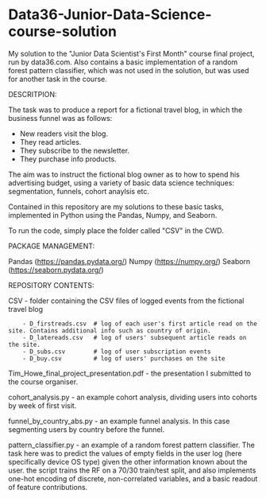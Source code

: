 # Data36-Junior-Data-Science-course-solution
My solution to the "Junior Data Scientist's First Month" course final project, run by data36.com. Also contains a basic implementation of a random forest pattern classifier, which was not used in the solution, but was used for another task in the course.


DESCRITPION:

The task was to produce a report for a fictional travel blog, in which the business funnel was as follows:

- New readers visit the blog.
- They read articles.
- They subscribe to the newsletter.
- They purchase info products.

The aim was to instruct the fictional blog owner as to how to spend his advertising budget, using a variety of basic data science techniques: segmentation, funnels, cohort anaylsis etc.


Contained in this repository are my solutions to these basic tasks, implemented in Python using the Pandas, Numpy, and Seaborn.

To run the code, simply place the folder called "CSV" in the CWD. 


PACKAGE MANAGEMENT:

Pandas (https://pandas.pydata.org/)
Numpy (https://numpy.org/)
Seaborn (https://seaborn.pydata.org/)

REPOSITORY CONTENTS:

CSV  -  folder containing the CSV files of logged events from the fictional travel blog

        - D_firstreads.csv  # log of each user's first article read on the site. Contains additional info such as country of origin.
        - D_latereads.csv   # log of users' subsequent article reads on the site.
        - D_subs.csv        # log of user subscription events
        - D_buy.csv         # log of users' purchases on the site

Tim_Howe_final_project_presentation.pdf  - the presentation I submitted to the course organiser.

cohort_analysis.py  - an example cohort analysis, dividing users into cohorts by week of first visit.

funnel_by_country_abs.py - an example funnel analysis. In this case segmenting users by country before the funnel.

pattern_classifier.py - an example of a random forest pattern classifier. The task here was to predict the values of empty fields in the user log (here specifically device OS type) given the other information known about the user.
 the script trains the RF on a 70/30 train/test split, and also implements one-hot encoding of discrete, non-correlated variables, and a basic readout of feature contributions. 



